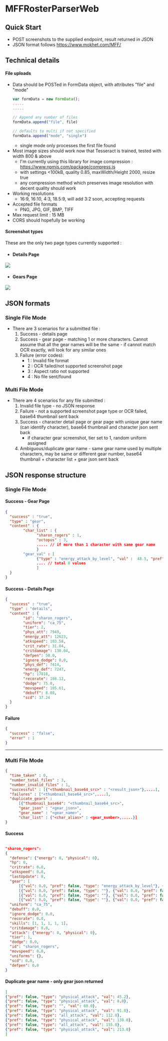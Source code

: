 # MFFRosterParserWeb

## Quick Start
- POST screenshots to the supplied endpoint, result returned in JSON  
- JSON format follows https://www.mokhet.com/MFF/


## Technical details
#### File uploads  
* Data should be POSTed in FormData object, with attributes "file" and "mode"
    ```javascript
    var formData = new FormData();  
    .....  
    .....
    
    // Append any number of files
    formData.append("file", file)
  
    // defaults to multi if not specified
    formData.append("mode", "single")
    ```
  * single mode only processes the first file found
* Most image sizes should work now that Tesseract is trained, tested with width 800 & above
  * I'm currently using this library for image compression : https://www.npmjs.com/package/compress.js
  * with settings <100kB, quality 0.85, maxWidth/Height 2000, resize true
  * any compression method which preserves image resolution with decent quality should work
* Working resolutions
  * 16:9, 16:10, 4:3, 18.5:9, will add 3:2 soon, accepting requests
* Accepted file formats  
  * PNG, JPG, GIF, BMP, TIFF     
* Max request limit : 15 MB
* CORS should hopefully be working

#### Screenshot types
These are the only two page types currently supported :
* #### Details Page
![](https://github.com/dcmc87/ImageHost/blob/master/Screenshot_2017-03-23-22-51-31.png?raw=true)

* #### Gears Page
![](https://github.com/dcmc87/ImageHost/blob/master/Screenshot_2017-04-11-00-37-58.png?raw-true)

## JSON formats
### Single File Mode
* There are 3 scenarios for a submitted file :
  1. Success - details page
  2. Success - gear page - matching 1 or more characters. Cannot assume that all the gear names will be the same - if cannot match OCR exactly, will look for any similar ones
  3. Failure (error codes):
     * 1 : Invalid file format
     * 2 : OCR failed/not supported screenshot page
     * 3 : Aspect ratio not supported
     * 4 : No file sent/found

### Multi File Mode
* There are 4 scenarios for any file submitted :
  1. Invalid file type - no JSON response
  2. Failure - not a supported screenshot page type or OCR failed, base64 thumbnail sent back
  3. Success - character detail page or gear page with unique gear name (can identify character), base64 thumbnail and character json sent back
      * if character gear screenshot, tier set to 1, random uniform assigned
  4. Ambiguous/duplicate gear name - same gear name used by multiple characters, may be same or different gear number, base64 thumbnail + character list + gear json sent back

## JSON response structure
### Single File Mode
#### Success - Gear Page
```json
{
  "success" : "true",
  "type" : "gear",
  "content" : {
        "char_list" : {
              "sharon_rogers" : 1,
              "octopus" : 3,
              ..... // if more than 1 character with same gear name
              }
        "gear_val" : [
              {"type" : "energy_attack_by_level", "val" :  48.5, "pref" : false},
              .... // total 8 values
              ]
  }
}
```

#### Success - Details Page
```json
{
  "success" : "true",
  "type" : "details",
  "content" : {
        "id": "sharon_rogers", 
        "uniform": "ca_75", 
        "tier": 2,
        "phys_att": 7949, 
        "energy_att": 12623,
        "atkspeed": 103.58,
        "crit_rate": 31.04,
        "critdamage": 130.04,
        "defpen": 50.0,
        "ignore_dodge": 0.0,
        "phys_def": 7414,
        "energy_def": 7247,
        "hp": 17818,
        "recorate": 108.12,
        "dodge": 75.0,
        "movspeed": 105.61,
        "debuff": 8.08,
        "scd": 37.24
  }
}
```
#### Failure
```json
{
  "success" : "false",
  "error" : 1
}
```
------
### Multi File Mode
```json
{  
  "time_taken" : 0,  
  "number_total_files" : 3,  
  "number_invalid_files" : 1,  
  "successful" : [{"<thumbnail_base64_src>" : "<result_json>"},....],  
  "failures" : ["<thumbnail_base64_src>",....],  
  "duplicate_gears" :   
	  [{"thumbnail_base64": "<thumbnail_base64_src>",  
	  "gear_json" : "<gear_json>",  
	  "gear_name" : "<gear_name>",   
	  "char_list" : {"<char_alias>" : <gear_number>,.....}]  
}
```

#### Success
```json

"sharon_rogers":
{
  "defense": {"energy": 0, "physical": 0}, 
  "hp": 0, 
  "critrate": 0.0, 
  "atkspeed": 0.0, 
  "lastUpdate": 0, 
  "gear": [
      [{"val": 0.0, "pref": false, "type": "energy_attack_by_level"}, {"val": 28.0, "pref": false, "type": "all_attack"}, {"val": 57.0, "pref": false, "type": "energy_attack"}, {"val": 80.0, "pref": false, "type": "all_attack"}, {"val": 109.0, "pref": false, "type": "all_attack"}, {"val": 131.0, "pref": false, "type": "all_attack"}, {"val": 172.0, "pref": false, "type": "energy_attack"}, {"val": 210.0, "pref": false, "type": "all_attack"}], 
      [{"val": 0.0, "pref": false, "type": ""}, {"val": 0.0, "pref": false, "type": ""}, {"val": 0.0, "pref": false, "type": ""}, {"val": 0.0, "pref": false, "type": ""}, {"val": 0.0, "pref": false, "type": ""}, {"val": 0.0, "pref": false, "type": ""}, {"val": 0.0, "pref": false, "type": ""}, {"val": 0.0, "pref": false, "type": ""}], 
      [{"val": 0.0, "pref": false, "type": ""}, {"val": 0.0, "pref": false, "type": ""}, {"val": 0.0, "pref": false, "type": ""}, {"val": 0.0, "pref": false, "type": ""}, {"val": 0.0, "pref": false, "type": ""}, {"val": 0.0, "pref": false, "type": ""}, {"val": 0.0, "pref": false, "type": ""}, {"val": 0.0, "pref": false, "type": ""}], 
      [{"val": 0.0, "pref": false, "type": ""}, {"val": 0.0, "pref": false, "type": ""}, {"val": 0.0, "pref": false, "type": ""}, {"val": 0.0, "pref": false, "type": ""}, {"val": 0.0, "pref": false, "type": ""}, {"val": 0.0, "pref": false, "type": ""}, {"val": 0.0, "pref": false, "type": ""}, {"val": 0.0, "pref": false, "type": ""}]], 
  "uniform": "ca_75", 
  "debuff": 0.0, 
  "ignore_dodge": 0.0, 
  "recorate": 0.0, 
  "skills": [1, 1, 1, 1, 1], 
  "critdamage": 0.0, 
  "attack": {"energy": 0, "physical": 0}, 
  "tier": 1, 
  "dodge": 0.0, 
  "id": "sharon_rogers", 
  "movspeed": 0.0, 
  "uniforms": {}, 
  "scd": 0.0, 
  "defpen": 0.0
}

```
#### Duplicate gear name - only gear json returned
```json
[
{"pref": false, "type": "physical_attack", "val": 45.2}, 
{"pref": false, "type": "physical_attack", "val": 0.0}, 
{"pref": false, "type": "", "val": 60.0}, 
{"pref": false, "type": "physical_attack", "val": 91.0}, 
{"pref": false, "type": "all_attack", "val": 112.0}, 
{"pref": false, "type": "physical_attack", "val": 138.0}, 
{"pref": false, "type": "all_attack", "val": 155.0}, 
{"pref": false, "type": "physical_attack", "val": 213.0}
]
```
